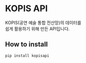 # KOPIS API
KOPIS(공연 예술 통합 전산망)의 데이터를  
쉽게 활용하기 위해 만든 API입니다.  


## How to install  
`pip install kopisapi`  


